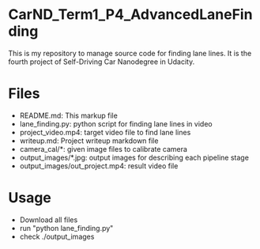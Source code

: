 # CarND_Term1_P4_AdvancedLaneFinding

This is my repository to manage source code for finding lane lines. It is the fourth project of Self-Driving Car Nanodegree in Udacity.

# Files

- README.md: This markup file
- lane_finding.py: python script for finding lane lines in video
- project_video.mp4: target video file to find lane lines
- writeup.md: Project writeup markdown file
- camera_cal\/\*: given image files to calibrate camera
- output_images\/\*.jpg: output images for describing each pipeline stage
- output_images\/out_project.mp4: result video file

# Usage

- Download all files
- run "python lane_finding.py"
- check ./output_images
